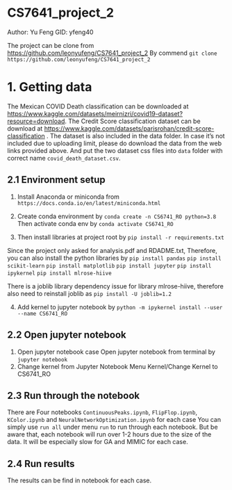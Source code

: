 # CS7641_project_2

Author: Yu Feng
GID: yfeng40

The project can be clone from https://github.com/leonyufeng/CS7641_project_2
By commend `git clone https://github.com/leonyufeng/CS7641_project_2`

# 1. Getting data
The Mexican COVID Death classification can be downloaded at https://www.kaggle.com/datasets/meirnizri/covid19-dataset?resource=download. The Credit Score classification dataset can be download at https://www.kaggle.com/datasets/parisrohan/credit-score-classification .
The dataset is also included in the data folder. In case it’s not included due to uploading limit, please do download the data from the web links provided above. And put the two dataset css files into `data` folder with correct name `covid_death_dataset.csv`.

## 2.1 Environment setup
1) Install Anaconda or miniconda from
`https://docs.conda.io/en/latest/miniconda.html`

2) Create conda environment by
`conda create -n CS6741_RO python=3.8`
Then activate conda env by `conda activate CS6741_RO`
3) Then install libraries at project root by
`pip install -r requirements.txt`

Since the project only asked for analysis.pdf and RDADME.txt, Therefore, you can also install the python libraries by
`pip install pandas`
 `pip install scikit-learn`
`pip install matplotlib`
`pip install jupyter`
`pip install ipykernel`
`pip install mlrose-hiive`

There is a joblib library dependency issue for library mlrose-hiive, therefore also need to reinstall joblib as
`pip install -U joblib=1.2`

4) Add kernel to jupyter notebook by
`python -m ipykernel install --user --name CS6741_RO`

## 2.2 Open jupyter notebook
1) Open jupyter notebook case
Open jupyter notebook from terminal by
`jupyter notebook`
2) Change kernel from Jupyter Notebook Menu Kernel/Change Kernel to CS6741_RO

## 2.3 Run through the notebook
There are Four notebooks `ContinuousPeaks.ipynb`, `FlipFlop.ipynb`, `KColor.ipynb` and `NeuralNetworkOptimization.ipynb` for each case
You can simply use `run all` under menu `run` to run through each notebook. But be aware that, each notebook will run over 1-2 hours due to the size of the data. It will be especially slow for GA and MIMIC for each case.

## 2.4 Run results
The results can be find in notebook for each case.
